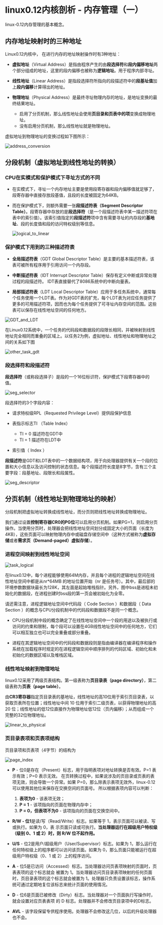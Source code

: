# linux0.12内核剖析 - 内存管理（一）

linux-0.12内存管理的基本概念。

## 内存地址映射时的三种地址

Linux0.12内核中， 在进行内存的地址映射操作时有3种地址：

- **虚拟地址**（Virtual Address）是指由程序产生的由**段选择符**和**段内偏移地址**两个部分组成的地址，这里的段内偏移也被称为**逻辑地址**。用于程序内部寻址。

- **线性地址**（Linear Address）是指段选择符所指向的段描述符中的**段基址值**加上**段内偏移**计算得出的地址。

- **物理地址**（Physical Address）是最终寻址物理内存的地址，是地址变换的最终结果地址。

    - 启用了分页机制，那么线性地址会使用**页目录和页表中的项**变换成物理地址。
    - 没有启用分页机制，那么线性地址就是物理地址。

虚拟地址到物理地址的变换过程如下图所示：

![address_conversion](./.assets/address_conversion.jpg)

## 分段机制（虚拟地址到线性地址的转换）

### CPU在实模式和保护模式下寻址方式的不同

- 在实模式下，寻址一个内存地址主要是使用段寄存器和段内偏移值就足够了，段寄存器中直接存放段基值，且段的长度被固定为64KB。

- 而在保护模式下，则额外需要一张**段描述符表（Segment Descriptor Table）**。段寄存器中存放的是**段选择符**（是一个段描述符表中某一描述符项在表中的索引值）。该索引值指定的**段描述符**项中含有需要寻址的内存段的**基地址**、段的长度值和段的访问特权级别等信息。

    ![logical_to_linear](./.assets/logical_to_linear.jpg)

### 保护模式下用到的三种描述符表

- **全局描述符表**（GDT Global Descriptor Table）是主要的基本描述符表，该表可被所有程序用于引用访问一个内存段。

- **中断描述符表**（IDT Interrupt Descriptor Table）保存有定义中断或异常处理过程的段描述符。 IDT表直接替代了8086系统中的中断向量表。

- **局部描述符表**（LDT Local Descriptor Table）应用于多任务系统中，通常每个任务使用一个LDT表。作为对GDT表的扩充，每个LDT表为对应任务提供了更多的可用描述符项，因而也为每个任务提供了可寻址内存空间的范围。这些表可以保存在线性地址空间的任何地方。

![GDT_and_LDT](./.assets/GDT_and_LDT.png)

在Linux0.12系统中，一个任务的代码段和数据段的段限长相同，并被映射到线性地址完全相同而重叠的区域上。以任务2为例，虚拟地址、线性地址和物理地址之间的关系如下图

![other_task_gdt](./.assets/other_task_gdt.png)

### 段选择符和段描述符

**段选择符**（或称段选择子）是段的一个16位标识符，保护模式下段寄存器中的值。

![seg_selector](./.assets/seg_selector.png)

段选择符的3个字段内容：

- 请求特权级RPL（Requested Privilege Level）提供段保护信息

- 表指示标志TI （Table Index）

    - TI = 0 描述符在GDT中
    - TI = 1 描述符在LDT中

- 索引值（ Index ）

**段描述符**是GDT和LDT表中的一个数据结构项，用于向处理器提供有关一个段的位置和大小信息以及访问控制的状态信息。每个段描述符长度是8字节，含有三个主要字段：段基地址、段限长和段属性。

![seg_descriptor](./.assets/seg_descriptor.png)

## 分页机制（线性地址到物理地址的映射）

分段机制把虚拟地址转换成线性地址，而分页则把线性地址转换成物理地址。

我们通过设置**控制寄存器CR0的PG位**可以启用分页机制。如果PG=1，则启用分页操作。当使用分页时，处理器会把线性地址空间划分成固定大小的页面（长度为4KB），这些页面可以映射物理内存中或磁盘存储空间中（这种方式被称为**虚拟存储**或者**需求页（Demand-paged）虚拟存储**）。

### 进程空间映射到线性地址空间

![task_logical](./.assets/task_logical.jpg)

在linux0.12中，每个进程能够使用64M内存，并且每个进程的逻辑地址空间在线性地址空间中都是从nr*64MB 的地址位置开始（nr 是任务号）。其中，最后部的环境参数数据块最长为128K，其左面是起始堆栈指针。另外，图中bss是进程未初始化的数据段，在进程创建时bss段的第一页会被初始化为全零。

请还需注意，进程逻辑地址空间中代码段（ Code Section ）和数据段（ Data Section ）的概念与CPU分段机制中的代码段和数据段不是同一个概念。

- CPU分段机制中段的概念确定了在线性地址空间中一个段的用途以及被执行或访问的约束和限制，每个段可以设置在4GB线性地址空间中的任何地方，它们可以相互独立也可以完全重叠或部分重叠。

- 进程在其逻辑地址空间中的代码段和数据段则是指由编译器在编译程序和操作系统在加载程序时规定的在进程逻辑空间中顺序排列的代码区域、初始化和未初始化的数据区域以及堆栈区域。

### 线性地址映射到物理地址

linux0.12采用了两级页表结构。第一级表称为**页目录表（page directory）**，第二级表称为**页表（page table）**。

由**CR3寄存器**指定页目录表的基地址，线性地址的高10位用于索引页目录表，以获取页表所在位置；线性地址中间 10 位用于索引二级页表，以获得物理地址的高 20 位；线性地址的低12位直接作为物理地址低12位（页内偏移）；从而组成一个完整的32位物理地址。

![linear_to_physical](./.assets/linear_to_physical.jpg)

### 页目录表项和页表项结构

页目录项和页表项（4字节）的结构为

![page_index](./.assets/page_index.jpg)

- **P** - 位0是存在（Present）标志，用于指明表项对地址转换是否有效。P=1 表示有效；P=0 表示无效。 在页转换过程中，如果说涉及的页目录或页表的表项无效，则会导致一个异常。如果 P=0，那么除表示表项无效外，linux-0.12可以使用其他位来保存在交换空间的页面号。 所以根据表项内容可以判断：

    1. **表项为0** - 该表项无效；
    2. **P = 1** - 该项指向的页面在物理内存中；
    3. **P = 0，但表项不为0** - 该项指向的页面在交换空间中。

- **R/W - 位1**是读/写（Read/Write）标志。如果等于 1，表示页面可以被读、写或执行。如果为 0，表 示页面只读或可执行。**当处理器运行在超级用户特权级（级别 0、1 或 2）时，则 R/W 位不起作用。**

- **U/S** - 位2是用户/超级用户（User/Supervisor）标志。如果为 1，那么运行在任何特权级上的程序都可以访问该页面。如果为 0，那么页面只能被运行在超级用户特权级（0、1 或 2）上的程序访问。

- **A** - 位5是已访问（Accessed）标志。当处理器访问页表项映射的页面时，页表表项的这个标志就会 被置为 1。当处理器访问页目录表项映射的任何页面时，页目录表项的这个标志就会被置为 1。处理器只负责设置该标志，操作系统可通过定期地复位该标志来统计页面的使用情况。

- **D** - 位6是页面已被修改（Dirty）标志。当处理器对一个页面执行写操作时，就会设置对应页表表项 的 D 标志。处理器并不会修改页目录项中的D标志。

- **AVL** - 该字段保留专供程序使用。处理器不会修改这几位，以后的升级处理器也不会。